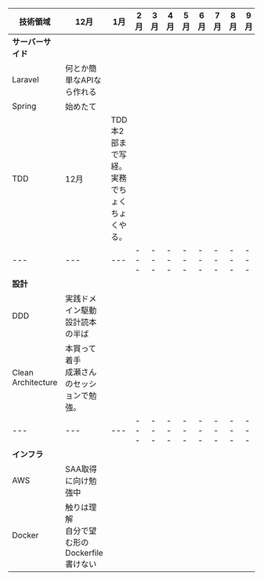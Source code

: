 |技術領域|12月|1月|2月|3月|4月|5月|6月|7月|8月|9月|10月|11月|12月
|---|---|---|---|---|---|---|---|---|---|---|---|---|---|
|**サーバーサイド**|
|Laravel|何とか簡単なAPIなら作れる|   |   |   |   |   |   |   |   |   |   |   |   |
|Spring|始めたて|   |   |   |   |   |   |   |   |   |   |   |
|TDD|12月|TDD本2部まで写経。<br>実務でちょくちょくやる。|   |   |   |   |   |   |   |   |   |   |   |
|---|---|---|---|---|---|---|---|---|---|---|---|---|---|
|**設計**|
|DDD|実践ドメイン駆動設計読本の半ば|   |   |   |   |   |   |   |   |   |   |   |   |
|Clean Architecture|本買って着手<br>成瀬さんのセッションで勉強。|   |   |   |   |   |   |   |   |   |   |   |   |
|---|---|---|---|---|---|---|---|---|---|---|---|---|---|
|**インフラ**|
|AWS|SAA取得に向け勉強中|   |   |   |   |   |   |   |   |   |   |   |   |
|Docker|触りは理解<br>自分で望む形のDockerfile書けない|   |   |   |   |   |   |   |   |   |   |   |   |
